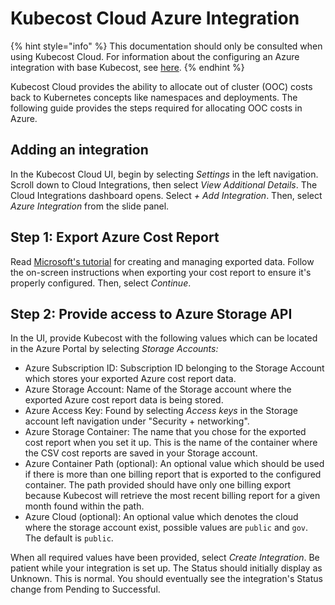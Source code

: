 # Kubecost Cloud Azure Integration

{% hint style="info" %}
This documentation should only be consulted when using Kubecost Cloud. For information about the configuring an Azure integration with base Kubecost, see [here](https://docs.kubecost.com/install-and-configure/install/cloud-integration/azure-out-of-cluster).
{% endhint %}

Kubecost Cloud provides the ability to allocate out of cluster (OOC) costs back to Kubernetes concepts like namespaces and deployments. The following guide provides the steps required for allocating OOC costs in Azure.

## Adding an integration

In the Kubecost Cloud UI, begin by selecting _Settings_ in the left navigation. Scroll down to Cloud Integrations, then select _View Additional Details_. The Cloud Integrations dashboard opens. Select _+ Add Integration_. Then, select _Azure Integration_ from the slide panel.

## Step 1: Export Azure Cost Report

Read [Microsoft's tutorial](https://learn.microsoft.com/en-us/azure/cost-management-billing/costs/tutorial-export-acm-data?tabs=azure-portal) for creating and managing exported data. Follow the on-screen instructions when exporting your cost report to ensure it's properly configured. Then, select _Continue_.

## Step 2: Provide access to Azure Storage API

In the UI, provide Kubecost with the following values which can be located in the Azure Portal by selecting _Storage Accounts:_

* Azure Subscription ID: Subscription ID belonging to the Storage Account which stores your exported Azure cost report data.
* Azure Storage Account: Name of the Storage account where the exported Azure cost report data is being stored.
* Azure Access Key: Found by selecting _Access keys_ in the Storage account left navigation under "Security + networking".
* Azure Storage Container: The name that you chose for the exported cost report when you set it up. This is the name of the container where the CSV cost reports are saved in your Storage account.
* Azure Container Path (optional): An optional value which should be used if there is more than one billing report that is exported to the configured container. The path provided should have only one billing export because Kubecost will retrieve the most recent billing report for a given month found within the path.
* Azure Cloud (optional): An optional value which denotes the cloud where the storage account exist, possible values are `public` and `gov`. The default is `public`.

When all required values have been provided, select _Create Integration_. Be patient while your integration is set up. The Status should initially display as Unknown. This is normal. You should eventually see the integration's Status change from Pending to Successful.

